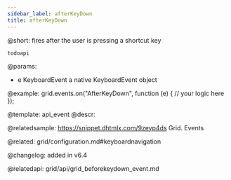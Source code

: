 ```yaml
---
sidebar_label: afterKeyDown
title: afterKeyDown
---          
```


@short: fires after the user is pressing a shortcut key

```todoapi ```

@params:

- e		KeyboardEvent		a native KeyboardEvent object

@example:
grid.events.on("AfterKeyDown", function (e) {
    // your logic here
});


@template: api_event
@descr:

@relatedsample:
https://snippet.dhtmlx.com/9zeyp4ds	Grid. Events

@related: grid/configuration.md#keyboardnavigation

@changelog: added in v6.4

@relatedapi: grid/api/grid_beforekeydown_event.md